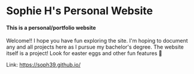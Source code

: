 # Sophie H's Personal Website
#### This is a personal/portfolio website

Welcome!!
I hope you have fun exploring the site. I'm hoping to document any and all projects here as I pursue my bachelor's degree.
The website itself is a project! Look for easter eggs and other fun features :eyes:

Link: https://soph39.github.io/
